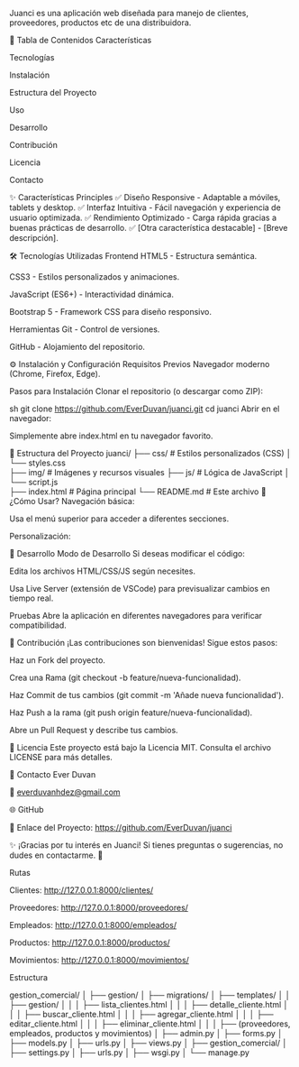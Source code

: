 Juanci es una aplicación web diseñada para manejo de clientes, proveedores, productos etc de una distribuidora.

📌 Tabla de Contenidos
Características

Tecnologías

Instalación

Estructura del Proyecto

Uso

Desarrollo

Contribución

Licencia

Contacto

✨ Características Principles
✅ Diseño Responsive - Adaptable a móviles, tablets y desktop.
✅ Interfaz Intuitiva - Fácil navegación y experiencia de usuario optimizada.
✅ Rendimiento Optimizado - Carga rápida gracias a buenas prácticas de desarrollo.
✅ [Otra característica destacable] - [Breve descripción].

🛠 Tecnologías Utilizadas
Frontend
HTML5 - Estructura semántica.

CSS3 - Estilos personalizados y animaciones.

JavaScript (ES6+) - Interactividad dinámica.

Bootstrap 5 - Framework CSS para diseño responsivo.

Herramientas
Git - Control de versiones.

GitHub - Alojamiento del repositorio.

⚙️ Instalación y Configuración
Requisitos Previos
Navegador moderno (Chrome, Firefox, Edge).

Pasos para Instalación
Clonar el repositorio (o descargar como ZIP):

sh
git clone https://github.com/EverDuvan/juanci.git
cd juanci
Abrir en el navegador:

Simplemente abre index.html en tu navegador favorito.

📂 Estructura del Proyecto
juanci/
├── css/                  # Estilos personalizados (CSS)
│   └── styles.css        
├── img/                  # Imágenes y recursos visuales
├── js/                   # Lógica de JavaScript
│   └── script.js         
├── index.html            # Página principal
└── README.md             # Este archivo
🚀 ¿Cómo Usar?
Navegación básica:

Usa el menú superior para acceder a diferentes secciones.

Personalización:

🔧 Desarrollo
Modo de Desarrollo
Si deseas modificar el código:

Edita los archivos HTML/CSS/JS según necesites.

Usa Live Server (extensión de VSCode) para previsualizar cambios en tiempo real.

Pruebas
Abre la aplicación en diferentes navegadores para verificar compatibilidad.

🤝 Contribución
¡Las contribuciones son bienvenidas! Sigue estos pasos:

Haz un Fork del proyecto.

Crea una Rama (git checkout -b feature/nueva-funcionalidad).

Haz Commit de tus cambios (git commit -m 'Añade nueva funcionalidad').

Haz Push a la rama (git push origin feature/nueva-funcionalidad).

Abre un Pull Request y describe tus cambios.

📜 Licencia
Este proyecto está bajo la Licencia MIT. Consulta el archivo LICENSE para más detalles.

📩 Contacto
Ever Duvan

📧 everduvanhdez@gmail.com

🌐 GitHub

🔗 Enlace del Proyecto: https://github.com/EverDuvan/juanci

✨ ¡Gracias por tu interés en Juanci!
Si tienes preguntas o sugerencias, no dudes en contactarme. 🚀



Rutas

Clientes: http://127.0.0.1:8000/clientes/

Proveedores: http://127.0.0.1:8000/proveedores/

Empleados: http://127.0.0.1:8000/empleados/

Productos: http://127.0.0.1:8000/productos/

Movimientos: http://127.0.0.1:8000/movimientos/

Estructura

gestion_comercial/
│
├── gestion/
│   ├── migrations/
│   ├── templates/
│   │   ├── gestion/
│   │   │   ├── lista_clientes.html
│   │   │   ├── detalle_cliente.html
│   │   │   ├── buscar_cliente.html
│   │   │   ├── agregar_cliente.html
│   │   │   ├── editar_cliente.html
│   │   │   ├── eliminar_cliente.html
│   │   │   ├── (proveedores, empleados, productos y movimientos)
│   ├── admin.py
│   ├── forms.py
│   ├── models.py
│   ├── urls.py
│   ├── views.py
│
├── gestion_comercial/
│   ├── settings.py
│   ├── urls.py
│   ├── wsgi.py
│
└── manage.py
